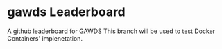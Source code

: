 # gawds Leaderboard
A github leaderboard for GAWDS
This branch will be used to test Docker Containers' implenetation.
